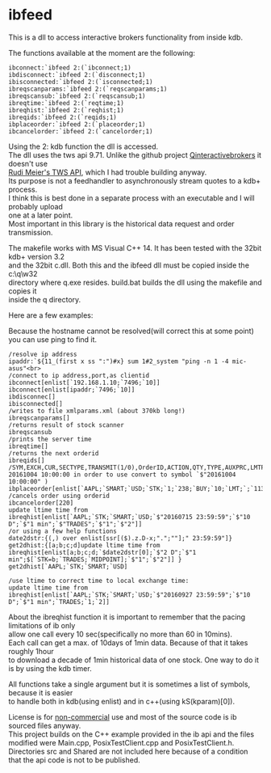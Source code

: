 # ibfeed

This is a dll to access interactive brokers functionality from inside kdb.

The functions available at the moment are the following:

```
ibconnect:`ibfeed 2:(`ibconnect;1)
ibdisconnect:`ibfeed 2:(`disconnect;1)
ibisconnected:`ibfeed 2:(`isconnected;1)
ibreqscanparams:`ibfeed 2:(`reqscanparams;1)
ibreqscansub:`ibfeed 2:(`reqscansub;1)
ibreqtime:`ibfeed 2:(`reqtime;1)
ibreqhist:`ibfeed 2:(`reqhist;1)
ibreqids:`ibfeed 2:(`reqids;1)
ibplaceorder:`ibfeed 2:(`placeorder;1)
ibcancelorder:`ibfeed 2:(`cancelorder;1)
```
Using the 2: kdb function the dll is accessed.<br>
The dll uses the tws api 9.71. Unlike the github project [Qinteractivebrokers](https://github.com/mortensorensen/QInteractiveBrokers) it doesn't use<br>
[Rudi Meier's TWS API](https://github.com/rudimeier/twsapi), which I had trouble
building anyway.<br>
Its purpose is not a feedhandler to asynchronously stream quotes to a kdb+ process.<br>
I think this is best done in a separate process with an executable and I will probably upload<br>
one at a later point.<br>
Most important in this library is the historical data request and order transmission.<br>

The makefile works with MS Visual C++ 14. It has been tested with the 32bit kdb+ version 3.2<br>
and the 32bit c.dll. Both this and the ibfeed dll must be copied inside the c:\q\w32<br>
directory where q.exe resides. build.bat builds the dll using the makefile and copies it<br>
inside the q directory.<br>

Here are a few examples:

Because the hostname cannot be resolved(will correct this at some point) you can use ping to find it.<br>

```
/resolve ip address
ipaddr:`${11_(first x ss ":")#x} sum 1#2_system "ping -n 1 -4 mic-asus"<br>
/connect to ip address,port,as clientid
ibconnect[enlist[`192.168.1.10;`7496;`10]]
ibconnect[enlist[ipaddr;`7496;`10]]
ibdisconnec[]
ibisconnected[]
/writes to file xmlparams.xml (about 370kb long!)
ibreqscanparams[]
/returns result of stock scanner
ibreqscansub
/prints the server time
ibreqtime[]
/returns the next orderid
ibreqids[]
/SYM,EXCH,CUR,SECTYPE,TRANSMIT(1/0),OrderID,ACTION,QTY,TYPE,AUXPRC,LMTPRC,TIF,OCAGRP,ORDREF,GAT(eg. 20161004 10:00:00 in order to use convert to symbol `$"20161004 10:00:00" )
ibplaceorder[enlist[`AAPL;`SMART;`USD;`STK;`1;`238;`BUY;`10;`LMT;`;`113;`;`DAY;`;`;`]]
/cancels order using orderid
ibcancelorder[220]
update ltime time from ibreqhist[enlist[`AAPL;`STK;`SMART;`USD;`$"20160715 23:59:59";`$"10 D";`$"1 min";`$"TRADES";`$"1";`$"2"]]
/or using a few help functions
date2dstr:{(,) over enlist[ssr[($).z.D-x;".";""];" 23:59:59"]}
get2dhist:{[a;b;c;d]update ltime time from ibreqhist[enlist[a;b;c;d;`$date2dstr[0];`$"2 D";`$"1 min";$[`STK=b;`TRADES;`MIDPOINT];`$"1";`$"2"]] }
get2dhist[`AAPL;`STK;`SMART;`USD]

/use ltime to correct time to local exchange time:
update ltime time from ibreqhist[enlist[`AAPL;`STK;`SMART;`USD;`$"20160927 23:59:59";`$"10 D";`$"1 min";`TRADES;`1;`2]]
```

About the ibreqhist function it is important to remember that the pacing limitations of ib only<br>
allow one call every 10 sec(specifically no more than 60 in 10mins). <br>
Each call can get a max. of 10days of 1min data. Because of that it takes roughly 1hour<br>
to download a decade of 1min historical data of one stock. One way to do it is by using the kdb timer. 


All functions take a single argument but it is sometimes a list of symbols, because it is easier<br>
to handle both in kdb(using enlist) and in c++(using kS(kparam)[0]).<br>

License is for [non-commercial](http://interactivebrokers.github.io/) use and most of the source code is ib sourced files anyway. <br>
This project builds on the C++ example provided in the ib api and the files modified were Main.cpp, PosixTestClient.cpp and PosixTestClient.h. Directories src and Shared are not included here because of a condition that the api code is not to be published.
